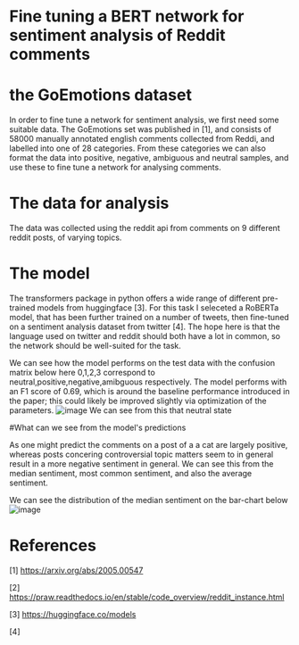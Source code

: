 # Fine tuning a BERT network for sentiment analysis of Reddit comments

# the GoEmotions dataset
In order to fine tune a network for sentiment analysis, we first need some suitable data. The GoEmotions set was published in [1], and consists of 58000 manually annotated english comments collected from Reddi, and labelled into one of 28 categories. From these categories we can also format the data into positive, negative, ambiguous and neutral samples, and use these to fine tune a network for analysing comments. 

# The data for analysis 
The data was collected using the reddit api from comments on 9 different reddit posts, of varying topics.


# The model
The transformers package in python offers a wide range of different pre-trained models from huggingface [3]. For this task 
I seleceted a RoBERTa model, that has been further trained on a number of tweets, then fine-tuned on a sentiment analysis dataset from twitter [4]. The hope here is that the language used on twitter and reddit should both have a lot in common, so the network should be well-suited for the task. 

We can see how the model performs on the test data with the confusion matrix below here 0,1,2,3 correspond to neutral,positive,negative,amibguous respectively. 
The model performs with an F1 score of 0.69, which is around the baseline performance introduced in the paper; this could likely be improved slightly via optimization of the parameters. 
![image](https://user-images.githubusercontent.com/60330103/221457172-ffef0820-281d-45ce-85dd-c2302c1fb4b1.png)
We can see from this that neutral state





#What can we see from the model's predictions

As one might predict the comments on a post of a a cat are largely positive, whereas posts concering controversial topic matters seem to in general result in a more negative sentiment in general. We can see this from the median sentiment, most common sentiment, and also the average sentiment.


We can see the distribution of the median sentiment on the bar-chart below
![image](https://user-images.githubusercontent.com/60330103/221458671-a88aded3-d6f0-42ed-9163-9957fcb92da6.png)


# References
[1] https://arxiv.org/abs/2005.00547

[2] https://praw.readthedocs.io/en/stable/code_overview/reddit_instance.html

[3] https://huggingface.co/models

[4]
